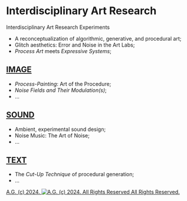 # Interdisciplinary Art Research
Interdisciplinary Art Research Experiments
* A reconceptualization of algorithmic, generative, and procedural art;
* Glitch aesthetics: Error and Noise in the Art Labs;
* *Process Art* meets *Expressive Systems*;

## [IMAGE](https://github.com/antiface/InterdisciplinaryArtResearch/tree/main/IMAGE)
* *Process-Painting*: Art of the Procedure;
* *Noise Fields and Their Modulation(s)*;
* ...

## [SOUND](https://github.com/antiface/InterdisciplinaryArtResearch/tree/main/SOUND)
* Ambient, experimental sound design;
* Noise Music: The Art of Noise;
* ...

## [TEXT](https://github.com/antiface/InterdisciplinaryArtResearch/tree/main/TEXT)
* The *Cut-Up Technique* of procedural generation;
* ...

[A.G. (c) 2024. ![A.G. (c) 2024. All Rights Reserved](https://historiotheque.files.wordpress.com/2016/11/ag_signature_official_2015_50px_cropped.jpg) All Rights Reserved.](http://alexgagnon.com)
